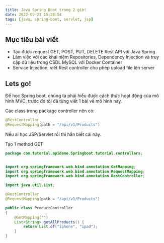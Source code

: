 ```yaml
---
title: Java Spring Boot trong 2 giờ!
date: 2022-09-23 15:28:54
tags: [java, spring-boot, servlet, jsp]
---
```


## Mục tiêu bài viết
- Tạo được request GET, POST, PUT, DELETE Rest API với Java Spring
- Làm việc với các khái niệm Repositories, Dependency Injection và truy cập dữ liệu trong CSDL MySQL với Docker Container
- Service Injection, viết Rest controller cho phép upload file lên server
## Lets go!

Để học Spring boot, chúng ta phải hiểu được cách thức hoạt động của mô hình MVC, trước đó tôi đã từng viết 1 bài về mô hình này.

Các class trong package controller nên có:

```java
@RestController
@RequestMapping(path = "/api/v1/Products")
```
Nếu ai học JSP/Servlet rồi thì hẳn biết cái này.

Tạo 1 method GET

```java
package com.tutorial.apidemo.Springboot.tutorial.controllers;


import org.springframework.web.bind.annotation.GetMapping;
import org.springframework.web.bind.annotation.RequestMapping;
import org.springframework.web.bind.annotation.RestController;

import java.util.List;

@RestController
@RequestMapping(path = "/api/v1/Products")

public class ProductController
{
    @GetMapping("")
    List<String> getAllProducts() {
        return List.of("iphone", "ipad");
    }
}

```
